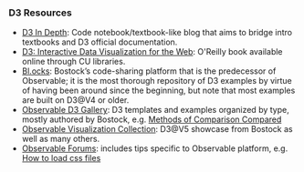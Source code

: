 ### D3 Resources

- [D3 In Depth](https://d3indepth.com/): Code notebook/textbook-like blog that aims to bridge intro textbooks and D3 official documentation.
- [D3: Interactive Data Visualization for the Web](https://clio.columbia.edu/catalog/13137514): O'Reilly book available online through CU libraries.
- [Bl.ocks](https://bl.ocks.org/): Bostock’s code-sharing platform that is the predecessor of Observable; it is the most thorough repository of D3 examples by virtue of having been around since the beginning, but note that most examples are built on D3@V4 or older.
- [Observable D3 Gallery](https://observablehq.com/@d3/gallery): D3 templates and examples organized by type, mostly authored by Bostock, e.g. [Methods of Comparison Compared](https://observablehq.com/@mbostock/methods-of-comparison-compared)
- [Observable Visualization Collection](https://observablehq.com/collection/@observablehq/visualization): D3@V5 showcase from Bostock as well as many others.
- [Observable Forums](https://talk.observablehq.com/): includes tips specific to Observable platform, e.g. [How to load css files](https://talk.observablehq.com/t/how-to-load-css-files/101/2)
